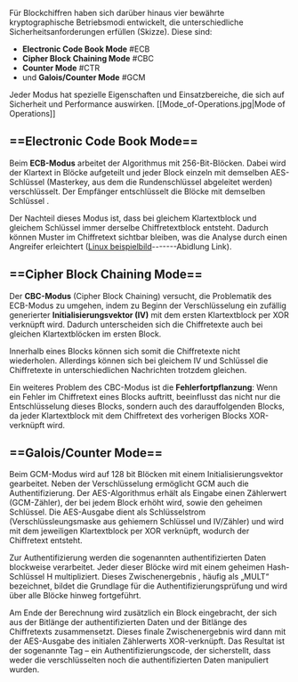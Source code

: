 Für Blockchiffren haben sich darüber hinaus vier bewährte kryptographische Betriebsmodi entwickelt, die unterschiedliche Sicherheitsanforderungen erfüllen (Skizze). Diese sind:

- **Electronic Code Book Mode** #ECB  
- **Cipher Block Chaining Mode** #CBC
- **Counter Mode**  #CTR 
- und **Galois/Counter Mode** #GCM 

Jeder Modus hat spezielle Eigenschaften und Einsatzbereiche, die sich auf Sicherheit und Performance auswirken.
[[Mode_of-Operations.jpg|Mode of Operations]]

## ==Electronic Code Book Mode==
Beim **ECB-Modus** arbeitet der Algorithmus mit 256-Bit-Blöcken. Dabei wird der Klartext in Blöcke aufgeteilt und jeder Block einzeln mit demselben AES-Schlüssel (Masterkey, aus dem die Rundenschlüssel abgeleitet werden) verschlüsselt. Der Empfänger entschlüsselt die Blöcke mit demselben Schlüssel .

Der Nachteil dieses Modus ist, dass bei gleichem Klartextblock und gleichem Schlüssel immer derselbe Chiffretextblock entsteht. Dadurch können Muster im Chiffretext sichtbar bleiben, was die Analyse durch einen Angreifer erleichtert ([Linux beispielbild]()-------Abidlung Link).

## ==Cipher Block Chaining Mode==
Der **CBC-Modus** (Cipher Block Chaining) versucht, die Problematik des ECB-Modus zu umgehen, indem zu Beginn der Verschlüsselung ein zufällig generierter **Initialisierungsvektor (IV)** mit dem ersten Klartextblock per XOR verknüpft wird. Dadurch unterscheiden sich die Chiffretexte auch bei gleichen Klartextblöcken im ersten Block.

Innerhalb eines Blocks können sich somit die Chiffretexte nicht wiederholen. Allerdings können sich bei gleichem IV und Schlüssel die Chiffretexte in unterschiedlichen Nachrichten trotzdem gleichen.

Ein weiteres Problem des CBC-Modus ist die **Fehlerfortpflanzung**: Wenn ein Fehler im Chiffretext eines Blocks auftritt, beeinflusst das nicht nur die Entschlüsselung dieses Blocks, sondern auch des darauffolgenden Blocks, da jeder Klartextblock mit dem Chiffretext des vorherigen Blocks XOR-verknüpft wird.

## ==Galois/Counter Mode==
Beim GCM-Modus wird auf 128 bit Blöcken mit einem Initialisierungsvektor gearbeitet. Neben der Verschlüsselung ermöglicht GCM auch die Authentifizierung. Der AES-Algorithmus erhält als Eingabe einen Zählerwert (GCM-Zähler), der bei jedem Block erhöht wird, sowie den geheimen Schlüssel. Die AES-Ausgabe dient als Schlüsselstrom (Verschlüssleungsmaske aus gehiemern Schlüssel und IV/Zähler) und wird mit dem jeweiligen Klartextblock per XOR verknüpft, wodurch der Chiffretext entsteht.

Zur Authentifizierung werden die sogenannten authentifizierten Daten blockweise verarbeitet. Jeder dieser Blöcke wird mit einem geheimen Hash-Schlüssel H multipliziert. Dieses Zwischenergebnis , häufig als „MULT“ bezeichnet,  bildet die Grundlage für die Authentifizierungsprüfung und wird über alle Blöcke hinweg fortgeführt.

Am Ende der Berechnung wird zusätzlich ein Block eingebracht, der sich aus der Bitlänge der authentifizierten Daten und der Bitlänge des Chiffretexts zusammensetzt. Dieses finale Zwischenergebnis wird dann mit der AES-Ausgabe des initialen Zählerwerts XOR-verknüpft. Das Resultat ist der sogenannte Tag – ein Authentifizierungscode, der sicherstellt, dass weder die verschlüsselten noch die authentifizierten Daten manipuliert wurden.